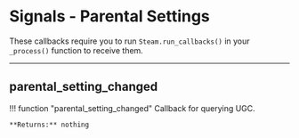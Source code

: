 # Signals - Parental Settings

These callbacks require you to run ```Steam.run_callbacks()``` in your ```_process()``` function to receive them.

---

## parental_setting_changed

!!! function "parental_setting_changed"
	Callback for querying UGC.
	
	**Returns:** nothing
